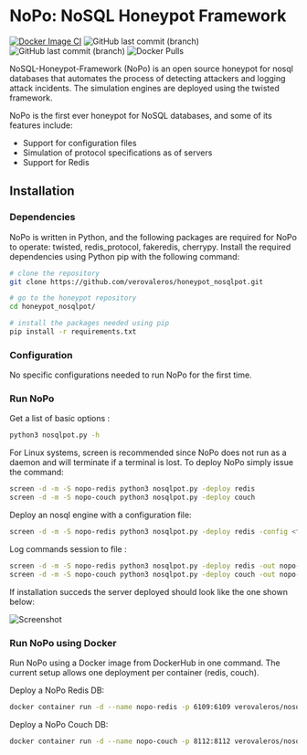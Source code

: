 # NoPo: NoSQL Honeypot Framework
[![Docker Image CI](https://github.com/verovaleros/honeypot_nosqlpot/actions/workflows/docker-image.yml/badge.svg)](https://github.com/verovaleros/honeypot_nosqlpot/actions/workflows/docker-image.yml)
![GitHub last commit (branch)](https://img.shields.io/github/last-commit/verovaleros/honeypot_nosqlpot)
![GitHub last commit (branch)](https://img.shields.io/badge/python-3.8.10-brightgreen)
![Docker Pulls](https://img.shields.io/docker/pulls/verovaleros/nosqlpot?color=green)

NoSQL-Honeypot-Framework (NoPo) is an open source honeypot for nosql databases that automates the process of detecting attackers and logging attack incidents. The simulation engines are deployed using the twisted framework. 

NoPo is the first ever honeypot for NoSQL databases, and some of its features include:

- Support for configuration files
- Simulation of protocol specifications as of servers
- Support for Redis

## Installation

### Dependencies

NoPo is written in Python, and the following packages are required for NoPo to operate: twisted, redis_protocol, fakeredis, cherrypy. Install the required dependencies using Python pip with the following command:

```bash
# clone the repository
git clone https://github.com/verovaleros/honeypot_nosqlpot.git

# go to the honeypot repository
cd honeypot_nosqlpot/

# install the packages needed using pip
pip install -r requirements.txt
```

### Configuration

No specific configurations needed to run NoPo for the first time.

### Run NoPo

Get a list of basic options :
```bash
python3 nosqlpot.py -h
```

For Linux systems, screen is recommended since NoPo does not run as a daemon and will terminate if a terminal is lost. To deploy NoPo simply issue the command:

```bash
screen -d -m -S nopo-redis python3 nosqlpot.py -deploy redis
screen -d -m -S nopo-couch python3 nosqlpot.py -deploy couch
```

Deploy an nosql engine with a configuration file:

```bash
screen -d -m -S nopo-redis python3 nosqlpot.py -deploy redis -config <filename>
```
    
Log commands session to file :

```bash
screen -d -m -S nopo-redis python3 nosqlpot.py -deploy redis -out nopo-redis.log
screen -d -m -S nopo-couch python3 nosqlpot.py -deploy couch -out nopo-couch.log
```

If installation succeds the server deployed should look like the one shown below:

![Screenshot](http://i.imgur.com/4cCX3Me.png)


### Run NoPo using Docker

Run NoPo using a Docker image from DockerHub in one command. The current setup allows one deployment per container (redis, couch).

Deploy a NoPo Redis DB:
```bash
docker container run -d --name nopo-redis -p 6109:6109 verovaleros/nosqlpot:latest python3 nosqlpot.py -deploy redis
```

Deploy a NoPo Couch DB:
```bash
docker container run -d --name nopo-couch -p 8112:8112 verovaleros/nosqlpot:latest python3 nosqlpot.py -deploy couch
```
